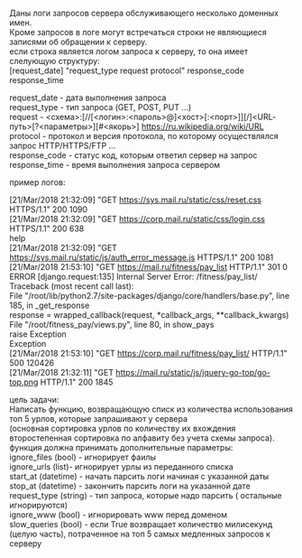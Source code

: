 Даны логи запросов сервера обслуживающего несколько доменных имен.<br />
Кроме запросов в логе могут встречаться строки не являющиеся записями об обращении к серверу.<br />
если строка является логом запроса к серверу, то она имеет слелующую структуру:<br />
[request_date] "request_type request protocol" response_code response_time<br />

request_date - дата выполнения запроса<br />
request_type - тип запроса (GET, POST, PUT ...)<br />
request - <схема>:[//[<логин>:<пароль>@]<хост>[:<порт>]][/]<URL‐путь>[?<параметры>][#<якорь>] https://ru.wikipedia.org/wiki/URL<br />
protocol - протокол и версия протокола, по которому осуществлялся запрос HTTP/HTTPS/FTP ...<br />
response_code - статус код, которым ответил сервер на запрос<br />
response_time - время выполнения запроса сервером<br />

пример логов:
  
[21/Mar/2018 21:32:09] "GET https://sys.mail.ru/static/css/reset.css HTTPS/1.1" 200 1090<br />
[21/Mar/2018 21:32:09] "GET https://corp.mail.ru/static/css/login.css HTTPS/1.1" 200 638<br />
help<br />
[21/Mar/2018 21:32:09] "GET https://sys.mail.ru/static/js/auth_error_message.js HTTPS/1.1" 200 1081<br />
[21/Mar/2018 21:53:10] "GET https://mail.ru/fitness/pay_list HTTP/1.1" 301 0<br />
ERROR [django.request:135] Internal Server Error: /fitness/pay_list/<br />
Traceback (most recent call last):<br />
  File "/root/lib/python2.7/site-packages/django/core/handlers/base.py", line 185, in _get_response<br />
    response = wrapped_callback(request, *callback_args, **callback_kwargs)<br />
  File "/root/fitness_pay/views.py", line 80, in show_pays<br />
    raise Exception<br />
Exception<br />
[21/Mar/2018 21:53:10] "GET https://corp.mail.ru/fitness/pay_list/ HTTP/1.1" 500 120426<br />
[21/Mar/2018 21:32:11] "GET https://mail.ru/static/js/jquery-go-top/go-top.png HTTP/1.1" 200 1845<br />

цель задачи:<br />
Написать функцию, возвращающую списк из количества использования топ 5 урлов, которые запрашивают у сервера<br />
(основная сортировка урлов по количеству их вхождения второстепенная сортировка по алфавиту без учета схемы запроса).<br />
функция должна принимать дополнительные параметры:<br />
ignore_files (bool) - игнорирует фаилы<br />
ignore_urls (list)- игнорирует урлы из переданного списка<br />
start_at (datetime) - начать парсить логи начиная с указанной даты<br />
stop_at (datetime) - закончить парсить логи на указанной дате<br />
request_type (string) - тип запроса, которые надо парсить ( остальные игнорируются)<br />
ignore_www (bool) - игнорировать www перед доменом<br />
slow_queries (bool) - если True возвращает количество милисекунд (целую часть), потраченное на топ 5 самых медленных запросов к серверу<br />


